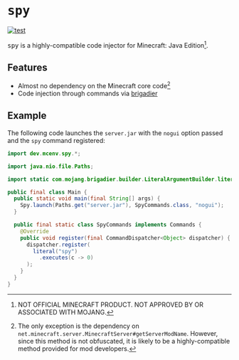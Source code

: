 # <samp>spy</samp>

[![test](https://github.com/mcenv/spy/actions/workflows/test.yml/badge.svg)](https://github.com/mcenv/spy/actions/workflows/test.yml)

<samp>spy</samp> is a highly-compatible code injector for Minecraft: Java Edition[^1].

## Features

- Almost no dependency on the Minecraft core code[^2]
- Code injection through commands via [brigadier](https://github.com/Mojang/brigadier)

## Example

The following code launches the `server.jar` with the `nogui` option passed and the `spy` command registered:

```java
import dev.mcenv.spy.*;

import java.nio.file.Paths;

import static com.mojang.brigadier.builder.LiteralArgumentBuilder.literal;

public final class Main {
  public static void main(final String[] args) {
    Spy.launch(Paths.get("server.jar"), SpyCommands.class, "nogui");
  }

  public final static class SpyCommands implements Commands {
    @Override
    public void register(final CommandDispatcher<Object> dispatcher) {
      dispatcher.register(
        literal("spy")
          .executes(c -> 0)
      );
    }
  }
}
```

[^1]: NOT OFFICIAL MINECRAFT PRODUCT. NOT APPROVED BY OR ASSOCIATED WITH MOJANG.
[^2]: The only exception is the dependency on `net.minecraft.server.MinecraftServer#getServerModName`. However, since this method is not obfuscated, it is likely to be a highly-compatible method provided for mod developers.

